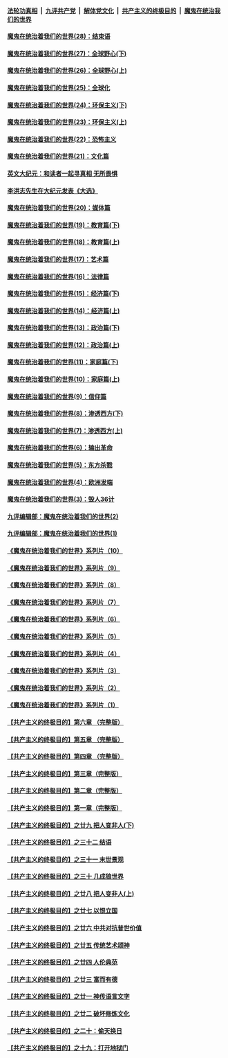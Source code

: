 ####  [法轮功真相](../../../../basic/blob/master/README.md?t=02140601) &nbsp;|&nbsp; [九评共产党](../../../../9ping.md/blob/master/README.md?t=02140601) &nbsp;|&nbsp; [解体党文化](../../../../jtdwh.md/blob/master/README.md?t=02140601)  &nbsp;|&nbsp; [共产主义的终极目的](../../../../gczydzjmd.md/blob/master/README.md?t=02140601) &nbsp;|&nbsp; [魔鬼在统治我们的世界](../../../../mgztzwmdsj.md/blob/master/README.md?t=02140601) 

#### [魔鬼在统治着我们的世界(28)：结束语](../pages/nsc422/n10936246.md?t=02140601) 

#### [魔鬼在统治着我们的世界(27)：全球野心(下)](../pages/nsc422/n10928319.md?t=02140601) 

#### [魔鬼在统治着我们的世界(26)：全球野心(上)](../pages/nsc422/n10900318.md?t=02140601) 

#### [魔鬼在统治着我们的世界(25)：全球化](../pages/nsc422/n10788205.md?t=02140601) 

#### [魔鬼在统治着我们的世界(24)：环保主义(下)](../pages/nsc422/n10695307.md?t=02140601) 

#### [魔鬼在统治着我们的世界(23)：环保主义(上)](../pages/nsc422/n10688613.md?t=02140601) 

#### [魔鬼在统治着我们的世界(22)：恐怖主义](../pages/nsc422/n10614727.md?t=02140601) 

#### [魔鬼在统治着我们的世界(21)：文化篇](../pages/nsc422/n10597706.md?t=02140601) 

#### [英文大纪元：和读者一起寻真相 无所畏惧](../pages/nsc422/n12542027.md?t=02140601) 

#### [李洪志先生在大纪元发表《大选》](../pages/nsc422/n12534746.md?t=02140601) 

#### [魔鬼在统治着我们的世界(20)：媒体篇](../pages/nsc422/n10586579.md?t=02140601) 

#### [魔鬼在统治着我们的世界(19)：教育篇(下)](../pages/nsc422/n10564808.md?t=02140601) 

#### [魔鬼在统治着我们的世界(18)：教育篇(上)](../pages/nsc422/n10526970.md?t=02140601) 

#### [魔鬼在统治着我们的世界(17)：艺术篇](../pages/nsc422/n10499093.md?t=02140601) 

#### [魔鬼在统治着我们的世界(16)：法律篇](../pages/nsc422/n10485969.md?t=02140601) 

#### [魔鬼在统治着我们的世界(15)：经济篇(下)](../pages/nsc422/n10469975.md?t=02140601) 

#### [魔鬼在统治着我们的世界(14)：经济篇(上)](../pages/nsc422/n10457370.md?t=02140601) 

#### [魔鬼在统治着我们的世界(13)：政治篇(下)](../pages/nsc422/n10448270.md?t=02140601) 

#### [魔鬼在统治着我们的世界(12)：政治篇(上)](../pages/nsc422/n10444576.md?t=02140601) 

#### [魔鬼在统治着我们的世界(11)：家庭篇(下)](../pages/nsc422/n10440961.md?t=02140601) 

#### [魔鬼在统治着我们的世界(10)：家庭篇(上)](../pages/nsc422/n10435448.md?t=02140601) 

#### [魔鬼在统治着我们的世界(9)：信仰篇](../pages/nsc422/n10432159.md?t=02140601) 

#### [魔鬼在统治着我们的世界(8)：渗透西方(下)](../pages/nsc422/n10429603.md?t=02140601) 

#### [魔鬼在统治着我们的世界(7)：渗透西方(上)](../pages/nsc422/n10426013.md?t=02140601) 

#### [魔鬼在统治着我们的世界(6)：输出革命](../pages/nsc422/n10421536.md?t=02140601) 

#### [魔鬼在统治着我们的世界(5)：东方杀戮](../pages/nsc422/n10417707.md?t=02140601) 

#### [魔鬼在统治着我们的世界(4)：欧洲发端](../pages/nsc422/n10414890.md?t=02140601) 

#### [魔鬼在统治着我们的世界(3)：毁人36计](../pages/nsc422/n10411583.md?t=02140601) 

#### [九评编辑部：魔鬼在统治着我们的世界(2)](../pages/nsc422/n10410036.md?t=02140601) 

#### [九评编辑部：魔鬼在统治着我们的世界(1)](../pages/nsc422/n10406825.md?t=02140601) 

#### [《魔鬼在统治着我们的世界》系列片（10）](../pages/nsc422/n12292670.md?t=02140601) 

#### [《魔鬼在统治着我们的世界》系列片（9）](../pages/nsc422/n12290859.md?t=02140601) 

#### [《魔鬼在统治着我们的世界》系列片（8）](../pages/nsc422/n12287445.md?t=02140601) 

#### [《魔鬼在统治着我们的世界》系列片（7）](../pages/nsc422/n12283425.md?t=02140601) 

#### [《魔鬼在统治着我们的世界》系列片（6）](../pages/nsc422/n12282314.md?t=02140601) 

#### [《魔鬼在统治着我们的世界》系列片（5）](../pages/nsc422/n12281419.md?t=02140601) 

#### [《魔鬼在统治着我们的世界》系列片（4）](../pages/nsc422/n12274024.md?t=02140601) 

#### [《魔鬼在统治着我们的世界》系列片（3）](../pages/nsc422/n12271322.md?t=02140601) 

#### [《魔鬼在统治着我们的世界》系列片（2）](../pages/nsc422/n12269049.md?t=02140601) 

#### [《魔鬼在统治着我们的世界》系列片（1）](../pages/nsc422/n12267575.md?t=02140601) 

#### [【共产主义的终极目的】第六章 （完整版）](../pages/nsc422/n11428913.md?t=02140601) 

#### [【共产主义的终极目的】第五章 （完整版）](../pages/nsc422/n11428912.md?t=02140601) 

#### [【共产主义的终极目的】第四章 （完整版）](../pages/nsc422/n11428907.md?t=02140601) 

#### [【共产主义的终极目的】第三章（完整版）](../pages/nsc422/n11428848.md?t=02140601) 

#### [【共产主义的终极目的】第二章（完整版）](../pages/nsc422/n11428831.md?t=02140601) 

#### [【共产主义的终极目的】第一章（完整版）](../pages/nsc422/n11417651.md?t=02140601) 

#### [【共产主义的终极目的】之廿九 把人变非人(下)](../pages/nsc422/n11344140.md?t=02140601) 

#### [【共产主义的终极目的】之三十二 结语](../pages/nsc422/n11360535.md?t=02140601) 

#### [【共产主义的终极目的】之三十一 末世景观](../pages/nsc422/n11351129.md?t=02140601) 

#### [【共产主义的终极目的】之三十 几成狼世界](../pages/nsc422/n11348280.md?t=02140601) 

#### [【共产主义的终极目的】之廿八 把人变非人(上)](../pages/nsc422/n11340492.md?t=02140601) 

#### [【共产主义的终极目的】之廿七 以恨立国](../pages/nsc422/n11336944.md?t=02140601) 

#### [【共产主义的终极目的】之廿六 中共对抗普世价值](../pages/nsc422/n11324785.md?t=02140601) 

#### [【共产主义的终极目的】之廿五 传统艺术颂神](../pages/nsc422/n11296396.md?t=02140601) 

#### [【共产主义的终极目的】之廿四 人伦典范](../pages/nsc422/n11296397.md?t=02140601) 

#### [【共产主义的终极目的】之廿三 富而有德](../pages/nsc422/n11283598.md?t=02140601) 

#### [【共产主义的终极目的】之廿一 神传语言文字](../pages/nsc422/n11263265.md?t=02140601) 

#### [【共产主义的终极目的】之廿二 破坏修炼文化](../pages/nsc422/n11245728.md?t=02140601) 

#### [【共产主义的终极目的】之二十：偷天换日](../pages/nsc422/n11238846.md?t=02140601) 

#### [【共产主义的终极目的】之十九：打开地狱门](../pages/nsc422/n11206376.md?t=02140601) 

